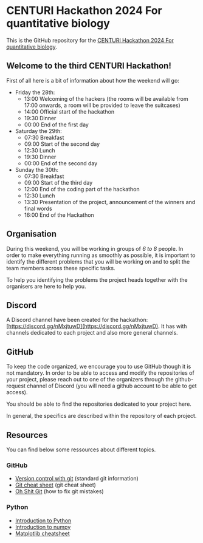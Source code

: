 # CENTURI Hackathon 2024 For quantitative biology

This is the GitHub repository for the [CENTURI Hackathon 2024 For quantitative biology].

## Welcome to the third CENTURI Hackathon!

First of all here is a bit of information about how the weekend will go:

- Friday the 28th:
  - 13:00 Welcoming of the hackers (the rooms will be available from 17:00 onwards, a room will be provided to leave the suitcases)
  - 14:00 Official start of the hackathon
  - 19:30 Dinner
  - 00:00 End of the first day
- Saturday the 29th:
  - 07:30 Breakfast
  - 09:00 Start of the second day
  - 12:30 Lunch
  - 19:30 Dinner
  - 00:00 End of the second day
- Sunday the 30th:
  - 07:30 Breakfast
  - 09:00 Start of the third day
  - 12:00 End of the coding part of the hackathon
  - 12:30 Lunch
  - 13:30 Presentation of the project, announcement of the winners and final words
  - 16:00 End of the Hackathon

## Organisation
During this weekend, you will be working in groups of _6 to 8_ people.
In order to make everything running as smoothly as possible, it is important to identify the different problems that you will be working on and to split the team members across these specific tasks.

To help you identifying the problems the project heads together with the organisers are here to help you.

## Discord
A Discord channel have been created for the hackathon: [https://discord.gg/nMxjtuwD](https://discord.gg/nMxjtuwD).
It has with channels dedicated to each project and also more general channels.

## GitHub
To keep the code organized, we encourage you to use GitHub though it is not mandatory.
In order to be able to access and modify the repositories of your project, please reach out
to one of the organizers through the github-request channel of Discord (you will need a github
account to be able to get access).

You should be able to find the repositories dedicated to your project here.

In general, the specifics are described within the repository of each project.

## Resources

You can find below some ressources about different topics.

### GitHub
- [Version control with git](https://swcarpentry.github.io/git-novice/) (standard
git information)
- [Git cheat sheet](https://www.git-tower.com/blog/git-cheat-sheet/) (git cheat sheet)
- [Oh Shit Git](https://ohshitgit.com/) (how to fix git mistakes)

### Python
- [Introduction to Python](https://guignardlab.github.io/CenTuri-Course-2022/1-Introduction-to-Python/Resources/1-Variables.html)
- [Introduction to numpy](https://numpy.org/doc/stable/user/quickstart.html)
- [Matplotlib cheatsheet](https://github.com/matplotlib/cheatsheets)

[CENTURI Hackathon 2024 For quantitative biology]: https://centuri-livingsystems.org/hackathon-2024
